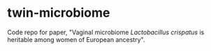 # twin-microbiome

Code repo for paper, "Vaginal microbiome *Lactobacillus crispatus* is heritable among women of European ancestry".
